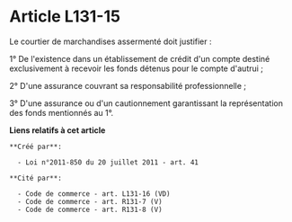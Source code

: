 # Article L131-15

Le courtier de marchandises assermenté doit justifier : 

1° De l'existence dans un établissement de crédit d'un compte destiné exclusivement à recevoir les fonds détenus pour le
compte d'autrui ; 

2° D'une assurance couvrant sa responsabilité professionnelle ; 

3° D'une assurance ou d'un cautionnement garantissant la représentation des fonds mentionnés au 1°.

**Liens relatifs à cet article**

	**Créé par**:

	  - Loi n°2011-850 du 20 juillet 2011 - art. 41

	**Cité par**:

	  - Code de commerce - art. L131-16 (VD)
	  - Code de commerce - art. R131-7 (V)
	  - Code de commerce - art. R131-8 (V)
